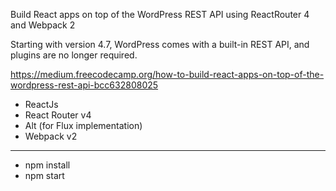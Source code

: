 Build React apps on top of the WordPress REST API using ReactRouter 4 and Webpack 2

Starting with version 4.7, WordPress comes with a built-in REST API, and plugins are no longer required.

https://medium.freecodecamp.org/how-to-build-react-apps-on-top-of-the-wordpress-rest-api-bcc632808025

- ReactJs
- React Router v4
- Alt (for Flux implementation)
- Webpack v2

-----------------

- npm install
- npm start